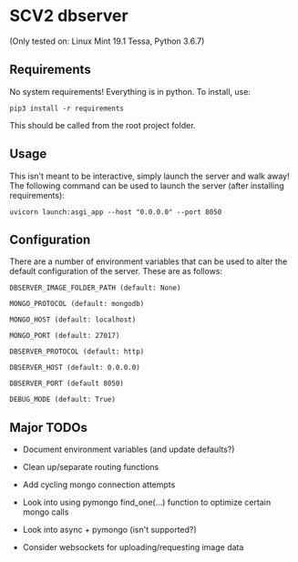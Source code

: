 # SCV2 dbserver

(Only tested on: Linux Mint 19.1 Tessa, Python 3.6.7)



## Requirements

No system requirements! Everything is in python. To install, use:

`pip3 install -r requirements`

This should be called from the root project folder.



## Usage

This isn't meant to be interactive, simply launch the server and walk away! The following command can be used to launch the server (after installing requirements):

`uvicorn launch:asgi_app --host "0.0.0.0" --port 8050`



## Configuration

There are a number of environment variables that can be used to alter the default configuration of the server. These are as follows:

`DBSERVER_IMAGE_FOLDER_PATH (default: None)`

`MONGO_PROTOCOL (default: mongodb)`

`MONGO_HOST (default: localhost)`

`MONGO_PORT (default: 27017)`

`DBSERVER_PROTOCOL (default: http)`

`DBSERVER_HOST (default: 0.0.0.0)`

`DBSERVER_PORT (default 8050)`

`DEBUG_MODE (default: True)`



## Major TODOs

- Document environment variables (and update defaults?)

- Clean up/separate routing functions

- Add cycling mongo connection attempts

- Look into using pymongo find_one(...) function to optimize certain mongo calls

- Look into async + pymongo (isn't supported?)

- Consider websockets for uploading/requesting image data
